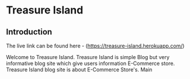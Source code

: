 # Treasure Island
## Introduction

The live link can be found here - (https://treasure-island.herokuapp.com/)

Welcome to Treasure Island. Treasure Island is simple Blog but very informative blog site which give users information E-Commerce store. Treasure Island blog site is about E-Commerce Store's. Main 